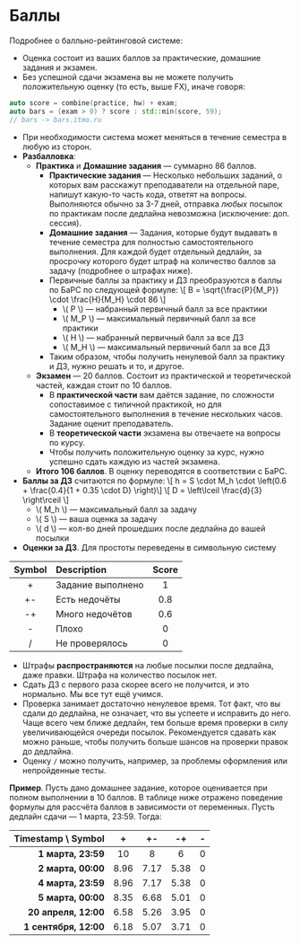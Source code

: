 # Баллы

Подробнее о балльно-рейтинговой системе:
* Оценка состоит из ваших баллов за практические, домашние задания и экзамен.
* Без успешной сдачи экзамена вы не можете получить положительную оценку (то есть, выше FX), иначе говоря:
```c++
auto score = combine(practice, hw) + exam;
auto bars = (exam > 0) ? score : std::min(score, 59);
// bars -> bars.itmo.ru
```
* При необходимости система может меняться в течение семестра в любую из сторон.
* __Разбалловка__:
  * __Практика__ и __Домашние задания__ &mdash; суммарно 86 баллов.
    * __Практические задания__ &mdash; Несколько небольших заданий, о которых вам расскажут преподаватели на отдельной паре, напишут какую-то часть кода, ответят на вопросы. Выполняются обычно за 3-7 дней, отправка *любых* посылок по практикам после дедлайна невозможна (исключение: доп. сессия).
    * __Домашние задания__ &mdash; Задания, которые будут выдавать в течение семестра для полностью самостоятельного выполнения. Для каждой будет отдельный дедлайн, за просрочку которого будет штраф на количество баллов за задачу (подробнее о штрафах ниже).
    * Первичные баллы за практику и ДЗ преобразуются в баллы по БаРС по следующей формуле: \\[ B = \sqrt{\frac{P}{M_P}} \cdot \frac{H}{M_H} \cdot 86 \\]
      * \\( P \\) — набранный первичный балл за все практики
      * \\( M_P \\) — максимальный первичный балл за все практики
      * \\( H \\) — набранный первичный балл за все ДЗ
      * \\( M_H \\) — максимальный первичный балл за все ДЗ
    * Таким образом, чтобы получить ненулевой балл за практику и ДЗ, нужно решать и то, и другое.
  * __Экзамен__ &mdash; 20 баллов. Состоит из практической и теоретической частей, каждая стоит по 10 баллов.
    * В __практической части__ вам даётся задание, по сложности сопоставимое с типичной практикой, но для самостоятельного выполнения в течение нескольких часов. Задание оценит преподаватель.
    * В __теоретической части__ экзамена вы отвечаете на вопросы по курсу.
    * Чтобы получить положительную оценку за курс, нужно успешно сдать каждую из частей экзамена.
  * __Итого 106 баллов__. В оценку переводятся в соответствии с БаРС.
* __Баллы за ДЗ__ считаются по формуле: \\[ h = S \cdot M_h \cdot \left(0.6 + \frac{0.4}{1 + 0.35 \cdot D} \right)\\]
\\[ D = \left\lceil \frac{d}{3} \right\rceil \\]
  * \\( M_h \\) — максимальный балл за задачу
  * \\( S \\) — ваша оценка за задачу
  * \\( d \\) — кол-во дней прошедших после дедлайна до вашей посылки
* __Оценки за ДЗ__. Для простоты переведены в символьную систему

| Symbol | Description       | Score  |
|:------:|:----------------- |:------:|
| +      | Задание выполнено | 1      |
| +-     | Есть недочёты     | 0.8    |
| -+     | Много недочётов   | 0.6    |
| -      | Плохо             | 0      |
| /      | Не проверялось    | 0      |

* Штрафы __распространяются__ на любые посылки после дедлайна, даже правки. Штрафа на количество посылок нет.
* Сдать ДЗ с первого раза скорее всего не получится, и это нормально. Мы все тут ещё учимся.
* Проверка занимает достаточно ненулевое время. Тот факт, что вы сдали до дедлайна, не означает, что вы успеете и исправить до него. Чаще всего чем ближе дедлайн, тем больше время проверки в силу увеличивающейся очереди посылок. Рекомендуется сдавать как можно раньше, чтобы получить больше шансов на проверки правок до дедлайна.
* Оценку `/` можно получить, например, за проблемы оформления или непройденные тесты.

__Пример__. Пусть дано домашнее задание, которое оценивается при полном выполнении в 10 баллов. В таблице ниже отражено поведение формулы для рассчёта баллов в зависимости от переменных. Пусть дедлайн сдачи &mdash; 1 марта, 23:59. Тогда:

| Timestamp \ Symbol     | +    | +-   | -+   | - |
| ----------------------:|:----:|:----:|:----:|:-:|
| **1 марта, 23:59**     | 10   | 8    | 6    | 0 |
| **2 марта, 00:00**     | 8.96 | 7.17 | 5.38 | 0 |
| **4 марта, 23:59**     | 8.96 | 7.17 | 5.38 | 0 |
| **5 марта, 00:00**     | 8.35 | 6.68 | 5.01 | 0 |
| **20 апреля, 12:00**   | 6.58 | 5.26 | 3.95 | 0 |
| **1 сентября, 12:00**  | 6.18 | 5.07 | 3.71 | 0 |
